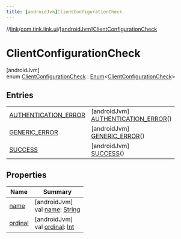 ```yaml
---
title: [androidJvm]ClientConfigurationCheck
---
```

//[link](../../../index.html)/[com.tink.link.ui](../index.html)/[[androidJvm]ClientConfigurationCheck](index.html)



# ClientConfigurationCheck



[androidJvm]\
enum [ClientConfigurationCheck](index.html) : [Enum](https://kotlinlang.org/api/latest/jvm/stdlib/kotlin/-enum/index.html)&lt;[ClientConfigurationCheck](index.html)&gt;



## Entries


| | |
|---|---|
| [AUTHENTICATION_ERROR](-a-u-t-h-e-n-t-i-c-a-t-i-o-n_-e-r-r-o-r/index.html) | [androidJvm]<br>[AUTHENTICATION_ERROR](-a-u-t-h-e-n-t-i-c-a-t-i-o-n_-e-r-r-o-r/index.html)() |
| [GENERIC_ERROR](-g-e-n-e-r-i-c_-e-r-r-o-r/index.html) | [androidJvm]<br>[GENERIC_ERROR](-g-e-n-e-r-i-c_-e-r-r-o-r/index.html)() |
| [SUCCESS](-s-u-c-c-e-s-s/index.html) | [androidJvm]<br>[SUCCESS](-s-u-c-c-e-s-s/index.html)() |


## Properties


| Name | Summary |
|---|---|
| [name](../../com.tink.service.network/[android-jvm]-sdk-client/-t-i-n-k_-l-i-n-k/index.html#-372974862%2FProperties%2F-812656150) | [androidJvm]<br>val [name](../../com.tink.service.network/[android-jvm]-sdk-client/-t-i-n-k_-l-i-n-k/index.html#-372974862%2FProperties%2F-812656150): [String](https://kotlinlang.org/api/latest/jvm/stdlib/kotlin/-string/index.html) |
| [ordinal](../../com.tink.service.network/[android-jvm]-sdk-client/-t-i-n-k_-l-i-n-k/index.html#-739389684%2FProperties%2F-812656150) | [androidJvm]<br>val [ordinal](../../com.tink.service.network/[android-jvm]-sdk-client/-t-i-n-k_-l-i-n-k/index.html#-739389684%2FProperties%2F-812656150): [Int](https://kotlinlang.org/api/latest/jvm/stdlib/kotlin/-int/index.html) |

